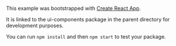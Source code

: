 This example was bootstrapped with [Create React App](https://github.com/facebook/create-react-app).

It is linked to the ui-components package in the parent directory for development purposes.

You can run `npm install` and then `npm start` to test your package.

